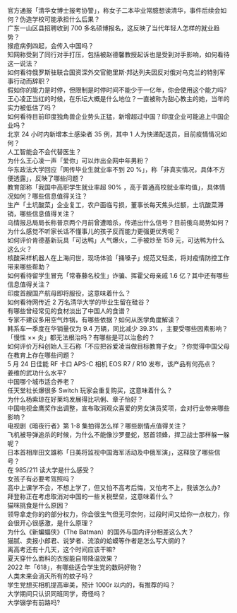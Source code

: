 官方通报「清华女博士报考协警」，称女子二本毕业常臆想读清华，事件后续会如何？伪造学校可能承担什么后果？  
广东一山区县招聘收到 700 多名硕博报名，这反映了当代年轻人怎样的就业趋势？  
猴痘病例四起，会传入中国吗？  
知网称受到了同行对手打压，包括被赵德馨教授起诉也是受到对手影响，如何看待这一说法？  
如何看待俄罗斯驻联合国资深外交官鲍里斯·邦达列夫因反对俄对乌克兰的特别军事行动而辞职？  
假如你的能力是时停，但限制是时停时间不能少于一亿年，你会使用这个能力吗?  
王心凌正当红的时候，在乐坛大概是什么地位？一直被称为甜心教主的她，当年的实力被低估了吗？  
如何看待目前印度独角兽企业势头正猛，新增超过中国？印度企业可能追上中国企业吗？  
北京 24 小时内新增本土感染者 35 例，其中 1 人为快递配送员，目前疫情情况如何？  
人工智能会不会代替医生？  
为什么王心凌一声「爱你」可以炸出全网中年男粉？  
华东政法大学回应「网传毕业生就业率不到 20 %」，称「非真实情况，具体不方便透露」，反映了哪些问题？  
教育部称「我国中高职学生就业率超 90% ，高于普通高校就业率均值」，具体情况如何？哪些信息值得关注？  
生产「土坑酸菜」企业复工，农户面临亏损，董事长每天焦头烂额，土坑酸菜滞销，哪些信息值得关注？  
乌情报总局局长称普京两个月前曾遭暗杀，传递出什么信号？目前俄乌局势如何？  
为什么感觉不听家长话不懂事儿的孩子反而能力更强更优秀呢？  
如何评价肯德基新玩具「可达鸭」人气爆火，二手被炒至 159 元，可达鸭为什么这么火？  
核酸采样机器人在上海问世，现场体验「捅嗓子」规范又轻柔，将对疫情防控工作带来哪些帮助？  
如何看待留学生冒充「常春藤名校生」诈骗、挥霍父母亲戚 1.6 亿？其中还有哪些信息值得关注？  
印度首艘国产航母即将服役，这意味着什么？  
如何看待网传近 2 万名清华大学的毕业生留在硅谷？  
有哪些曾经常见的食材淡出了中国人的食谱？  
专家不建议多用空气炸锅，有哪些依据？如何从医学角度解读？  
韩系车一季度在华销量仅为 9.4 万辆，同比减少 39.3% ，主要受哪些因素影响？  
「慢性 ×× 炎」都无法根治吗？有哪些是可以治愈的？  
如何评价万科创始人王石称「不应把谷爱凌当做目标教育子女」？你觉得中国父母在教育上存在哪些问题？  
5 月 24 日佳能 RF 卡口 APS-C 相机 EOS R7 / R10 发布，该产品有何亮点？  
姜维的武功什么水平?  
中国哪个城市适合养老？  
任天堂社长爆很多 Switch 玩家会重复购买，这意味着什么？  
为什么杨紫琼在好莱坞发展得比巩俐、章子怡好？  
中国电视金鹰奖作出调整，宣布取消观众喜爱的男女演员奖项，会对行业带来哪些影响？  
电视剧《暗夜行者》第 1-8 集拍得怎么样？哪些剧情点值得关注？  
飞机被导弹追杀的时候，为什么不能像沙罗曼蛇，怒首领蜂，捍卫战士那样躲一躲呢？  
日本首相岸田文雄称「日美将监视中国海军活动及中俄军演」，这释放了哪些信号？  
在 985/211 读大学是什么感受？  
女孩子有必要考驾照吗？  
高中上课学不会，不想上学了，但又怕不高考后悔，又怕考不上，我该怎么办?  
拜登称正在考虑取消对中国的一些关税壁垒，这意味着什么？  
猫咪挑食是什么原因？  
领导拿走你的的部分权力，你会很生气但无可奈何，过段时间又给你一点权力，你会很开心很感激，是什么原理？  
为什么《新蝙蝠侠》（The Batman）的国外与国内评分相差这么大？  
猫腻、卖报小郎君、说梦者、流浪的蛤蟆等作者是怎么写大纲的？  
离高考还有十几天，这个时间应该干嘛?  
夏天穿什么面料的衣服能自带降温效果？  
2022 年「618」，有哪些适合学生党的数码好物？  
人类未来会消灭所有的蚊子吗？  
学生党想买相机提高审美，预计 1000r 以内的，有推荐的吗？  
大学期间只认识同班同学，奇怪吗？  
大学辍学有前路吗?  
